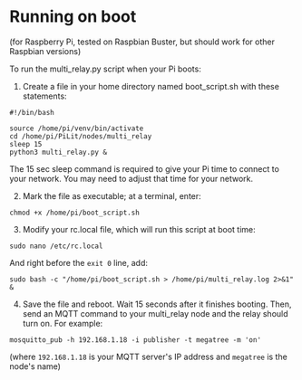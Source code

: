 # Running on boot

(for Raspberry Pi, tested on Raspbian Buster, but should work for other Raspbian versions)

To run the multi_relay.py script when your Pi boots:

1. Create a file in your home directory named boot_script.sh with these statements:

```
#!/bin/bash

source /home/pi/venv/bin/activate
cd /home/pi/PiLit/nodes/multi_relay
sleep 15
python3 multi_relay.py &
```

The 15 sec sleep command is required to give your Pi time to connect to your network. You may need to adjust that time for your network.


2. Mark the file as executable; at a terminal, enter:

```
chmod +x /home/pi/boot_script.sh
```

3. Modify your rc.local file, which will run this script at boot time:


```
sudo nano /etc/rc.local
```

And right before the `exit 0` line, add:

```
sudo bash -c "/home/pi/boot_script.sh > /home/pi/multi_relay.log 2>&1" &
```

4. Save the file and reboot. Wait 15 seconds after it finishes booting. Then, send an MQTT command to your multi_relay node and the relay should turn on. For example:

```
mosquitto_pub -h 192.168.1.18 -i publisher -t megatree -m 'on'
```

(where `192.168.1.18` is your MQTT server's IP address and `megatree` is the node's name)
